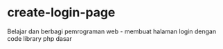 # create-login-page
Belajar dan berbagi pemrograman web - membuat halaman login dengan code library php dasar
